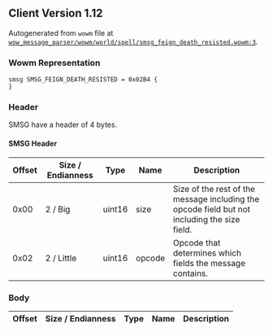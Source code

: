 ## Client Version 1.12

Autogenerated from `wowm` file at [`wow_message_parser/wowm/world/spell/smsg_feign_death_resisted.wowm:3`](https://github.com/gtker/wow_messages/tree/main/wow_message_parser/wowm/world/spell/smsg_feign_death_resisted.wowm#L3).

### Wowm Representation
```rust,ignore
smsg SMSG_FEIGN_DEATH_RESISTED = 0x02B4 {
}
```
### Header
SMSG have a header of 4 bytes.

#### SMSG Header
| Offset | Size / Endianness | Type   | Name   | Description |
| ------ | ----------------- | ------ | ------ | ----------- |
| 0x00   | 2 / Big           | uint16 | size   | Size of the rest of the message including the opcode field but not including the size field.|
| 0x02   | 2 / Little        | uint16 | opcode | Opcode that determines which fields the message contains.|
### Body
| Offset | Size / Endianness | Type | Name | Description |
| ------ | ----------------- | ---- | ---- | ----------- |
